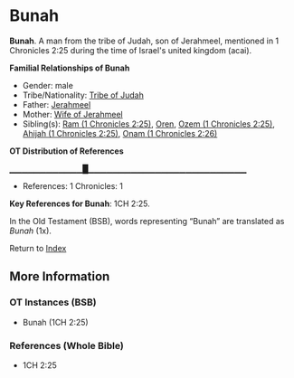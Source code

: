 # Bunah
**Bunah**. 
A man from the tribe of Judah, son of Jerahmeel, mentioned in 1 Chronicles 2:25 during the time of Israel's united kingdom (acai). 




**Familial Relationships of Bunah**


* Gender: male
* Tribe/Nationality: [Tribe of Judah](../../../groups/md/acai/Judah.md)
* Father: [Jerahmeel](Jerahmeel.md)
* Mother: [Wife of Jerahmeel](WifeOfJerahmeel.md)
* Sibling(s): [Ram (1 Chronicles 2:25)](Ram.2.md), [Oren](Oren.md), [Ozem (1 Chronicles 2:25)](Ozem.2.md), [Ahijah (1 Chronicles 2:25)](Ahijah.4.md), [Onam (1 Chronicles 2:26)](Onam.2.md)


**OT Distribution of References**

▁▁▁▁▁▁▁▁▁▁▁▁█▁▁▁▁▁▁▁▁▁▁▁▁▁▁▁▁▁▁▁▁▁▁▁▁▁▁
* References: 1 Chronicles: 1



**Key References for Bunah**: 
1CH 2:25. 


In the Old Testament (BSB), words representing “Bunah” are translated as 
*Bunah* (1x). 




Return to [Index](00-Index.md)

## More Information

### OT Instances (BSB)

* Bunah (1CH 2:25)



### References (Whole Bible)

* 1CH 2:25



